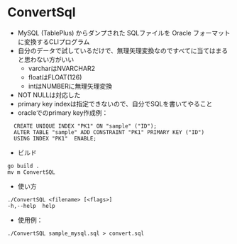 # ConvertSql

- MySQL (TablePlus) からダンプされた SQLファイルを Oracle フォーマットに変換するCLIプログラム
- 自分のデータで試しているだけで、無理矢理変換なのですべてに当てはまると思わない方がいい
  - varcharはNVARCHAR2
  - floatはFLOAT(126)
  - intはNUMBERに無理矢理変換
- NOT NULLは対応した
- primary key indexは指定できないので、自分でSQLを書いてやること
- oracleでのprimary key作成例：
```
  CREATE UNIQUE INDEX "PK1" ON "sample" ("ID");
  ALTER TABLE "sample" ADD CONSTRAINT "PK1" PRIMARY KEY ("ID")
  USING INDEX "PK1"  ENABLE;
```

- ビルド
```
go build .
mv m ConvertSQL
```

- 使い方
```
./ConvertSQL <filename> [<flags>]
-h,--help  help
```

- 使用例：
```
./ConvertSQL sample_mysql.sql > convert.sql
```
